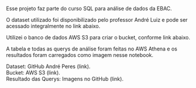 Esse projeto faz parte do curso SQL para análise de dados da EBAC.

O dataset utilizado foi disponibilizado pelo professor André Luiz e pode ser acessado integralmente no link abaixo.

Utilizei o banco de dados AWS S3 para criar o bucket, conforme link abaixo.

A tabela e todas as querys de análise foram feitas no AWS Athena e os resultados foram carregados como imagem nesse notebook.

Dataset: GitHub André Peres (link).  
Bucket: AWS S3 (link).  
Resultado das Querys: Imagens no GitHub (link).
